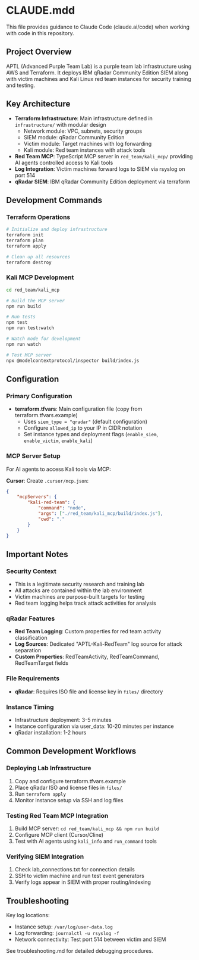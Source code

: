 # CLAUDE.mdd

This file provides guidance to Claude Code (claude.ai/code) when working with code in this repository.

## Project Overview

APTL (Advanced Purple Team Lab) is a purple team lab infrastructure using AWS and Terraform. It deploys IBM qRadar Community Edition SIEM along with victim machines and Kali Linux red team instances for security training and testing.

## Key Architecture

- **Terraform Infrastructure**: Main infrastructure defined in `infrastructure/` with modular design
  - Network module: VPC, subnets, security groups
  - SIEM module: qRadar Community Edition
  - Victim module: Target machines with log forwarding
  - Kali module: Red team instances with attack tools
- **Red Team MCP**: TypeScript MCP server in `red_team/kali_mcp/` providing AI agents controlled access to Kali tools
- **Log Integration**: Victim machines forward logs to SIEM via rsyslog on port 514
- **qRadar SIEM**: IBM qRadar Community Edition deployment via terraform

## Development Commands

### Terraform Operations

```bash
# Initialize and deploy infrastructure
terraform init
terraform plan
terraform apply

# Clean up all resources
terraform destroy
```

### Kali MCP Development

```bash
cd red_team/kali_mcp

# Build the MCP server
npm run build

# Run tests
npm test
npm run test:watch

# Watch mode for development
npm run watch

# Test MCP server
npx @modelcontextprotocol/inspector build/index.js
```

## Configuration

### Primary Configuration

- **terraform.tfvars**: Main configuration file (copy from terraform.tfvars.example)
  - Uses `siem_type = "qradar"` (default configuration)
  - Configure `allowed_ip` to your IP in CIDR notation
  - Set instance types and deployment flags (`enable_siem`, `enable_victim`, `enable_kali`)

### MCP Server Setup

For AI agents to access Kali tools via MCP:

**Cursor**: Create `.cursor/mcp.json`:

```json
{
    "mcpServers": {
        "kali-red-team": {
            "command": "node",
            "args": ["./red_team/kali_mcp/build/index.js"],
            "cwd": "."
        }
    }
}
```

## Important Notes

### Security Context

- This is a legitimate security research and training lab
- All attacks are contained within the lab environment
- Victim machines are purpose-built targets for testing
- Red team logging helps track attack activities for analysis

### qRadar Features

- **Red Team Logging**: Custom properties for red team activity classification
- **Log Sources**: Dedicated "APTL-Kali-RedTeam" log source for attack separation
- **Custom Properties**: RedTeamActivity, RedTeamCommand, RedTeamTarget fields

### File Requirements

- **qRadar**: Requires ISO file and license key in `files/` directory

### Instance Timing

- Infrastructure deployment: 3-5 minutes
- Instance configuration via user_data: 10-20 minutes per instance
- qRadar installation: 1-2 hours

## Common Development Workflows

### Deploying Lab Infrastructure

1. Copy and configure terraform.tfvars.example
2. Place qRadar ISO and license files in `files/`
3. Run `terraform apply`
4. Monitor instance setup via SSH and log files

### Testing Red Team MCP Integration

1. Build MCP server: `cd red_team/kali_mcp && npm run build`
2. Configure MCP client (Cursor/Cline)
3. Test with AI agents using `kali_info` and `run_command` tools

### Verifying SIEM Integration

1. Check lab_connections.txt for connection details
2. SSH to victim machine and run test event generators
3. Verify logs appear in SIEM with proper routing/indexing

## Troubleshooting

Key log locations:

- Instance setup: `/var/log/user-data.log`
- Log forwarding: `journalctl -u rsyslog -f`
- Network connectivity: Test port 514 between victim and SIEM

See troubleshooting.md for detailed debugging procedures.

